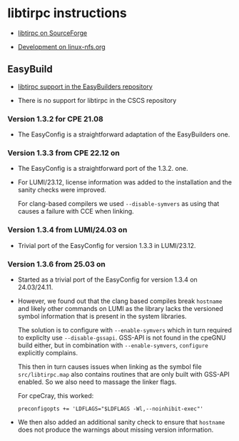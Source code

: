 # libtirpc instructions

-   [libtirpc on SourceForge](https://sourceforge.net/projects/libtirpc/)

-   [Development on linux-nfs.org](https://git.linux-nfs.org/?p=steved/libtirpc.git)


## EasyBuild

-   [libtirpc support in the EasyBuilders repository](https://github.com/easybuilders/easybuild-easyconfigs/tree/develop/easybuild/easyconfigs/l/libtirpc)

-   There is no support for libtirpc in the CSCS repository


### Version 1.3.2 for CPE 21.08

-   The EasyConfig is a straightforward adaptation of the EasyBuilders one.

  
### Version 1.3.3 from CPE 22.12 on

-   The EasyConfig is a straightforward port of the 1.3.2. one.

-   For LUMI/23.12, license information was added to the installation and the
    sanity checks were improved.
    
    For clang-based compilers we used `--disable-symvers` as using that causes
    a failure with CCE when linking.

    
### Version 1.3.4 from LUMI/24.03 on

-   Trivial port of the EasyConfig for version 1.3.3 in LUMI/23.12.


### Version 1.3.6 from 25.03 on

-   Started as a trivial port of the EasyConfig for version 1.3.4 on 24.03/24.11.

-   However, we found out that the clang based compiles break `hostname` and likely
    other commands on LUMI as the library lacks the versioned symbol information
    that is present in the system libraries.
    
    The solution is to configure with `--enable-symvers` which in turn required to
    expliclty use `--disable-gssapi`. GSS-API is not found in the cpeGNU build either,
    but in combination with `--enable-symvers`, `configure` explicitly complains.
    
    This then in turn causes issues when linking as the symbol file `src/libtirpc.map`
    also contains routines that are only built with GSS-API enabled. So we also need 
    to massage the linker flags.
    
    For cpeCray, this worked:
    
    ```
    preconfigopts += 'LDFLAGS="$LDFLAGS -Wl,--noinhibit-exec"'
    ```

-   We then also added an additional sanity check to ensure that `hostname` does not produce
    the warnings about missing version information.
